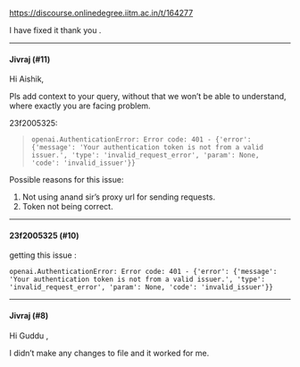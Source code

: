 https://discourse.onlinedegree.iitm.ac.in/t/164277

I have fixed it thank you .</p><hr>

<h4>Jivraj (#11)</h4>
<p>Hi Aishik,</p>
<p>Pls add context to your query, without that we won’t be able to understand, where exactly you are facing problem.</p>
<aside class="quote group-ds-students" data-post="10" data-topic="164277" data-username="23f2005325">
<div class="title">
<div class="quote-controls"></div>
 23f2005325:</div>
<blockquote>
<pre><code class="lang-auto">openai.AuthenticationError: Error code: 401 - {'error': {'message': 'Your authentication token is not from a valid issuer.', 'type': 'invalid_request_error', 'param': None, 'code': 'invalid_issuer'}}
</code></pre>
</blockquote>
</aside>
<p>Possible reasons for this issue:</p>
<ol>
<li>Not using anand sir’s proxy url for sending requests.</li>
<li>Token not being correct.</li>
</ol><hr>

<h4>23f2005325 (#10)</h4>
<p>getting this issue :</p>
<pre><code class="lang-auto">openai.AuthenticationError: Error code: 401 - {'error': {'message': 'Your authentication token is not from a valid issuer.', 'type': 'invalid_request_error', 'param': None, 'code': 'invalid_issuer'}}
</code></pre><hr>

<h4>Jivraj (#8)</h4>
<p>Hi Guddu ,</p>
<p>I didn’t make any changes to file and it worked for me.